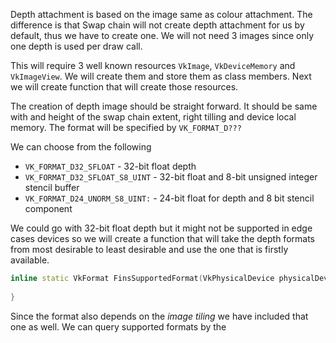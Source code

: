 
Depth attachment is based on the image same as colour attachment. The difference is that Swap chain will not create depth attachment for us by default, thus we have to create one. We will not need 3 images since only one depth is used per draw call.

This will require 3 well known resources `VkImage`, `VkDeviceMemory` and `VkImageView`. We will create them and store them as class members. Next we will create function that will create those resources.

The creation of depth image should be straight forward. It should be same with and height of the swap chain extent, right tilling and device local memory. The format will be specified by `VK_FORMAT_D???`

We can choose from the following
- `VK_FORMAT_D32_SFLOAT` - 32-bit float depth
- `VK_FORMAT_D32_SFLOAT_S8_UINT` - 32-bit float and 8-bit unsigned integer stencil buffer
- `VK_FORMAT_D24_UNORM_S8_UINT:` -  24-bit float for depth and 8 bit stencil component

We could go with 32-bit float depth but it might not be supported in edge cases devices so we will create a function that will take the depth formats from most desirable to least desirable and use the one that is firstly available.

```c++
inline static VkFormat FinsSupportedFormat(VkPhysicalDevice physicalDevice, VkDevice logicalDevice, std::vector<VkFormat>& candidates, VkImageTiling tiling, VkFormatFeatureFlags) {  
      
}
```

Since the format also depends on the *image tiling* we have included that one as well. We can query supported formats by the 